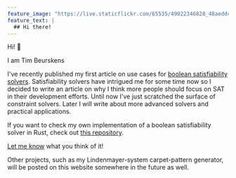 ```yaml
---
feature_image: "https://live.staticflickr.com/65535/49022346828_48aeddc006_k_d.jpg"
feature_text: |
  ## Hi there!
---
```


Hi! :wave:

I am Tim Beurskens

I've recently published my first article on use cases for [boolean satisfiability solvers](/_posts/2022-03-15-why-sat-solvers.md).
Satisfiability solvers have intrigued me for some time now so I decided to write an article on why I think more people should focus on SAT in their development efforts. Until now I've just scratched the surface of constraint solvers. Later I will write about more advanced solvers and practical applications.

If you want to check my own implementation of a boolean satisfiability solver in Rust, check out [this repository](https://github.com/timbeurskens/rsbdd).

[Let me know](/about.md) what you think of it!

Other projects, such as my Lindenmayer-system carpet-pattern generator, will be posted on this website somewhere in the future as well.